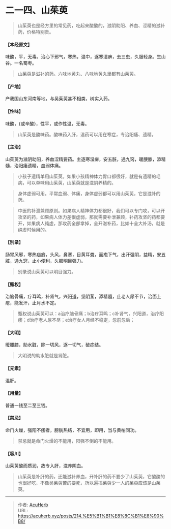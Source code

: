 # 二一四、山茱萸


> 山茱萸也是经方里的常见药，吃起来酸酸的，滋阴助阳、养血、涩精的滋补药，价格特别贵。

#### 【本经原文】
味酸，平，无毒。治心下邪气，寒热，温中，逐寒湿痹，去三虫，久服轻身。生山谷。一名蜀枣。

> 山茱萸是滋补的药。六味地黄丸、八味地黄丸里都有山茱萸。

#### 【产地】
产我国山东河南等地，与吴茱萸甚不相类，树实入药。
#### 【性味】
味酸，{或辛酸}，性平，或作性温，无毒。

> 山茱萸是酸味药。酸味药入肝，温药可以用在寒症，专治阳痿、遗精。

#### 【主治】
山茱萸为滋阴助阳，养血涩精要药。主逐寒湿痹，安五脏，通九窍，暖腰膝，添精髓，治阳痿遗精，血弱体痛。

> 小孩子遗精单用山茱萸。如果小孩精神体力胃口都很好，就是有遗精的毛病，可以单味用山茱萸，山茱萸就是滋阴养精的。

> 身体虚弱可用‍‍‍。平常血弱、体痛，身体虚弱都可以用山茱萸，它是滋补的药。

> 中医的补泄兼顾原则。如果病人精神体力都很好，我们可以专门攻，可以开攻坚的药，如果病人体力差很虚弱，那就需要补泄兼顾，补药攻坚的药都要开，如果病人纯虚，那攻药全部拿掉，全开滋补药，比如十全大补汤，就是纯虚时候用的。

#### 【别录】
肠胃风邪，寒热疝瘕，头风，鼻塞，目黄耳聋，面疱下气，出汗强阴，益精，安五脏，通九窍，止小便利，久服明目强力。

> 别录说山茱萸可以明目强力。

#### 【甄权】
治脑骨痛，疗耳鸣，补肾气，兴阳道，坚阴茎，添精髓，止老人尿不节，治面上疮，能发汗，止月水不定。

> 甄权说山茱萸可以：a治疗脑骨痛；b治疗耳鸣；c补肾气，兴阳道，治疗阳痿；d治疗老人尿不尽；e治疗女人月经不稳定，忽前忽后；

#### 【大明】
暖腰膝，助水脏，除一切风，逐一切气，破症结。

> 大明说的助水脏就是肾脏。

#### 【元素】
温肝。
#### 【用量】
普通一钱至二至三钱。
#### 【禁忌】
命门火燥，强阳不痿者，膀胱热结，不宜用，即用，当与黄柏同功。

> 禁忌就是命门火燥的不能用，阳强不倒的不能用。

#### 【容川】
山茱萸酸而质润，故专入肝，滋养阴血。

> 山茱萸是补肝的药，还能滋补养血，开补肝的药不要少了山茱萸，它酸酸的也很好吃，不像吴茱萸苦的要死，所以遍插茱萸少一人的茱萸应该是山茱萸。

---

> 作者: [AcuHerb](https://acuherb.xyz)  
> URL: https://acuherb.xyz/posts/214.%E5%B1%B1%E8%8C%B1%E8%90%B8/  


